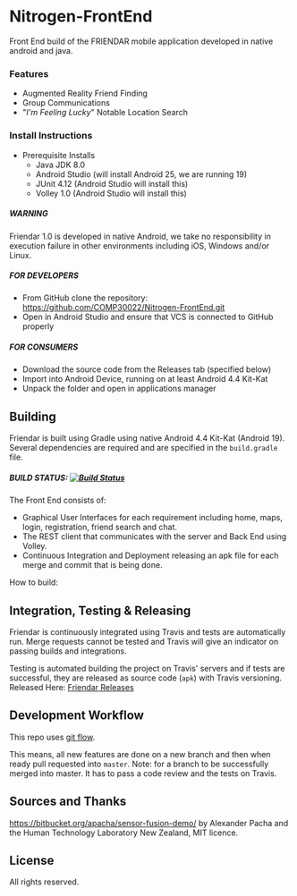 # Nitrogen-FrontEnd
Front End build of the FRIENDAR mobile application developed in native android and java.

### Features

* Augmented Reality Friend Finding
* Group Communications
* "*I'm Feeling Lucky*" Notable Location Search



### Install Instructions

* Prerequisite Installs
  * Java JDK 8.0
  * Android Studio (will install Android 25, we are running 19)
  * JUnit 4.12 (Android Studio will install this)
  * Volley 1.0 (Android Studio will install this)

##### WARNING

Friendar 1.0 is developed in native Android, we take no responsibility in execution failure in other environments including iOS, Windows and/or Linux.

##### FOR DEVELOPERS

* From GitHub clone the repository: https://github.com/COMP30022/Nitrogen-FrontEnd.git
* Open in Android Studio and ensure that VCS is connected to GitHub properly

##### FOR CONSUMERS

* Download the source code from the Releases tab (specified below)
* Import into Android Device, running on at least Android 4.4 Kit-Kat
* Unpack the folder and open in applications manager



## Building

Friendar is built using Gradle using native Android 4.4 Kit-Kat (Android 19). Several dependencies are required and are specified in the `build.gradle` file. 

##### BUILD STATUS: [![Build Status](https://travis-ci.com/COMP30022/Nitrogen-FrontEnd.svg?token=p8yLcFuVj6kMWC4pZF7s&branch=master)](https://travis-ci.com/COMP30022/Nitrogen-FrontEnd)

The Front End consists of:

* Graphical User Interfaces for each requirement including home, maps, login, registration, friend search and chat.
* The REST client that communicates with the server and Back End using Volley.
* Continuous Integration and Deployment releasing an apk file for each merge and commit that is being done.



How to build:



## Integration, Testing & Releasing

Friendar is continuously integrated using Travis and tests are automatically run. Merge requests cannot be tested and Travis will give an indicator on passing builds and integrations. 

Testing is automated building the project on Travis' servers and if tests are successful, they are released as source code (`apk`) with Travis versioning. Released Here: [Friendar Releases](https://github.com/COMP30022/Nitrogen-FrontEnd/releases)



## Development Workflow

This repo uses [git flow](http://nvie.com/posts/a-successful-git-branching-model/).

This means, all new features are done on a new branch and then when ready pull requested into `master`. Note: for a branch to be successfully merged into master. It has to pass a code review and the tests on Travis.


## Sources and Thanks

https://bitbucket.org/apacha/sensor-fusion-demo/ by Alexander Pacha and the Human Technology Laboratory New Zealand, MIT licence.


## License

All rights reserved.